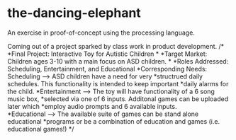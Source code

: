 # the-dancing-elephant
An exercise in proof-of-concept using the processing language.

Coming out of a project sparked by class work in product development. 
/*
*Final Project: Interactive Toy for Autistic Children
*
*Target Market: Children ages 3-10 with a main focus on ASD children.
*
*Roles Addressed: Scheduling, Entertainment, and Educational
*Corresponding Needs: Scheduling --> ASD children have a need for very 
*structrued daily schedules.  This functionality is intended to keep important
*daily alarms for the child.
*Entertainment --> The toy will have functionality of a 6 song music box, 
*selected via one of 6 inputs.  Additonal games can be uploaded later which
*employ audio prompts and 6 available inputs.  
*Educational --> The available suite of games can be stand alone educational
*programs or be a combination of education and games (i.e. educational games!)
*/
 

